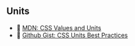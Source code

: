 ## Units

- 🔗 [MDN: CSS Values and Units](https://developer.mozilla.org/en-US/docs/Learn/CSS/Building_blocks/Values_and_units)
- 🔗 [Github Gist: CSS Units Best Practices](https://gist.github.com/basham/2175a16ab7c60ce8e001)
